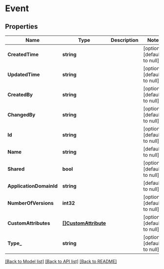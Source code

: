 # Event

## Properties
Name | Type | Description | Notes
------------ | ------------- | ------------- | -------------
**CreatedTime** | **string** |  | [optional] [default to null]
**UpdatedTime** | **string** |  | [optional] [default to null]
**CreatedBy** | **string** |  | [optional] [default to null]
**ChangedBy** | **string** |  | [optional] [default to null]
**Id** | **string** |  | [optional] [default to null]
**Name** | **string** |  | [default to null]
**Shared** | **bool** |  | [optional] [default to null]
**ApplicationDomainId** | **string** |  | [default to null]
**NumberOfVersions** | **int32** |  | [optional] [default to null]
**CustomAttributes** | [**[]CustomAttribute**](CustomAttribute.md) |  | [optional] [default to null]
**Type_** | **string** |  | [optional] [default to null]

[[Back to Model list]](../README.md#documentation-for-models) [[Back to API list]](../README.md#documentation-for-api-endpoints) [[Back to README]](../README.md)

